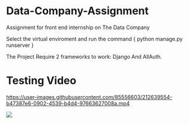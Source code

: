 # Data-Company-Assignment
Assignment for front end internship on The Data Company

Select the virtual enviroment and run the command { python manage.py runserver } 

The Project Require 2 frameworks to work:
Django And AllAuth.

<h1>Testing Video</h1>


https://user-images.githubusercontent.com/85556603/212639554-b47387e6-0902-4539-b4d4-97663627008a.mp4

![](https://komarev.com/ghpvc/?username=KKA-0)
